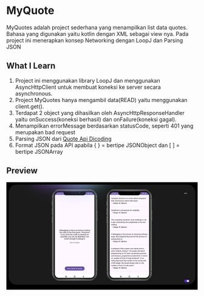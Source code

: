 # MyQuote
MyQuotes adalah project sederhana yang menampilkan list data quotes. Bahasa yang digunakan yaitu kotlin dengan XML sebagai view nya. Pada project ini menerapkan konsep Networking dengan LoopJ dan Parsing JSON
## What I Learn
1. Project ini menggunakan library LoopJ dan menggunakan AsyncHttpClient untuk membuat koneksi ke server secara asynchronous. 
2. Project MyQuotes hanya mengambil data(READ) yaitu menggunakan client.get(). 
3. Terdapat 2 object yang dihasilkan oleh AsyncHttpResponseHandler yaitu onSuccess(koneksi berhasil) dan onFailure(koneksi gagal).
4. Menampilkan errorMessage berdasarkan statusCode, seperti 401 yang merupakan bad request
5. Parsing JSON dari <a href="https://quote-api.dicoding.dev/random" target="_blank">Quote Api Dicoding</a>
6. Format JSON pada API apabila { } = bertipe JSONObject dan [ ] = bertipe JSONArray

## Preview
<div style="display:flex;">
    <img alt="Preview" title="Preview" width="" src="app/screenshot/img1.png" />
</div>
